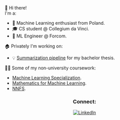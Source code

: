 👋 Hi there!  
I'm a:
- 🤖 Machine Learning enthusiast from Poland.
- 🎓 CS student @ Collegium da Vinci.
- 🔨 ML Engineer @ Forcom.

🏠 Privately I'm working on:
- 💡 [Summarization pipeline](https://github.com/Bartoliinii/short_and_sweet) for my bachelor thesis.

🧑‍💻 Some of my non-university coursework:
- [Machine Learning Specjalization](https://www.coursera.org/specializations/machine-learning-introduction).
- [Mathematics for Machine Learning](https://www.coursera.org/specializations/mathematics-machine-learning).
- [NNFS](https://nnfs.io/).


<div align="center">
  <h3>Connect:</h3>
  <a href="https://www.linkedin.com/in/bartosz-jaroslaw-pietrzak" target="_blank">
    <img src="https://img.shields.io/badge/Connect%20on%20LinkedIn-🔗-blue?style=flat-square" alt="LinkedIn" />
  </a>
</div>
 
